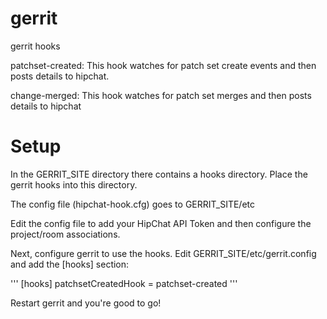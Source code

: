 gerrit
======

gerrit hooks

patchset-created:
  This hook watches for patch set create events and then posts details to hipchat.

change-merged:
  This hook watches for patch set merges and then posts details to hipchat

Setup
=====
In the GERRIT_SITE directory there contains a hooks directory. Place the gerrit hooks into this directory.

The config file (hipchat-hook.cfg) goes to GERRIT_SITE/etc

Edit the config file to add your HipChat API Token and then configure the project/room associations.

Next, configure gerrit to use the hooks. Edit GERRIT_SITE/etc/gerrit.config and add the [hooks] section:

'''
  [hooks]
        patchsetCreatedHook = patchset-created
'''

Restart gerrit and you're good to go!